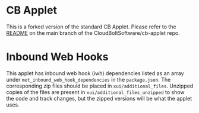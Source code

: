 # CB Applet

This is a forked version of the standard CB Applet. Please refer to the [README](https://github.com/CloudBoltSoftware/cb-applet) on the main branch of the CloudBoltSoftware/cb-applet repo.

# Inbound Web Hooks

This applet has inbound web hook (iwh) dependencies listed as an array under `met_inbound_web_hook_dependencies` in the `package.json`. The corresponding zip files should be placed in `xui/additional_files`. Unzipped copies of the files are present in `xui/additional_files_unzipped` to show the code and track changes, but the zipped versions will be what the applet uses.
